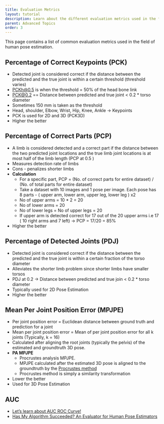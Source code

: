 ```yaml
---
title: Evaluation Metrics
layout: tutorial
description: Learn about the different evaluation metrics used in the field of Human Pose Estimation.
parent: Advanced Topics
order: 3
---
```


This page contains a list of common evaluation metrics used in the field of human pose estimation.

## Percentage of Correct Keypoints (PCK)
- Detected joint is considered correct if the distance between the predicted and the true joint is within a certain threshold (threshold varies)
- PCKh@0.5 is when the threshold = 50% of the head bone link
- PCK@0.2 == Distance between predicted and true joint < 0.2 * torso diameter
- Sometimes 150 mm is taken as the threshold
- Head, shoulder, Elbow, Wrist, Hip, Knee, Ankle → Keypoints
- PCK is used for 2D and 3D (PCK3D)
- Higher the better

## Percentage of Correct Parts (PCP)
- A limb is considered detected and a correct part if the distance between the two predicted joint locations and the true limb joint locations is at most half of the limb length (PCP at 0.5 )
- Measures detection rate of limbs
- Cons - penalizes shorter limbs
- __Calculation__
  - For a specific part, PCP = (No. of correct parts for entire dataset) / (No. of total parts for entire dataset)
  - Take a dataset with 10 images and 1 pose per image. Each pose has 8 parts - ( upper arm, lower arm, upper leg, lower leg ) x2
  - No of upper arms = 10 * 2 = 20
  - No of lower arms = 20
  - No of lower legs = No of upper legs = 20
  - If upper arm is detected correct for 17  out of the 20 upper arms i.e 17 ( 10 right arms and 7 left) → PCP = 17/20 = 85%
- Higher the better

## Percentage of Detected Joints (PDJ)
- Detected joint is considered correct if the distance between the predicted and the true joint is within a certain fraction of the torso diameter
- Alleviates the shorter limb problem since shorter limbs have smaller torsos
- PDJ at 0.2 → Distance between predicted and true join < 0.2 * torso diameter
- Typically used for 2D Pose Estimation
- Higher the better

## Mean Per Joint Position Error (MPJPE)
- Per joint position error = Euclidean distance between ground truth and prediction for a joint
- Mean per joint position error = Mean of per joint position error for all k joints (Typically, k = 16)
- Calculated after aligning the root joints (typically the pelvis) of the estimated and groundtruth 3D pose.
- __PA MPJPE__
  - Procrustes analysis MPJPE.
  - MPJPE calculated after the estimated 3D pose is aligned to the groundtruth by the [Procrustes method](https://www.coursera.org/lecture/robotics-perception/pose-from-3d-point-correspondences-the-procrustes-problem-X22IH)
  - Procrustes method is simply a similarity transformation
- Lower the better
- Used for 3D Pose Estimation

## AUC
- [Let’s learn about AUC ROC Curve!](https://medium.com/greyatom/lets-learn-about-auc-roc-curve-4a94b4d88152)
- [Has My Algorithm Succeeded? An Evaluator for Human Pose Estimators](https://www.robots.ox.ac.uk/~vgg/publications/2012/Jammalamadaka12a/jammalamadaka12a.pdf)